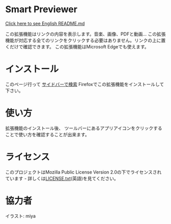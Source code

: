 ﻿# Smart Previewer
[Click here to see English README.md](README.md)

この拡張機能はリンクの内容を表示します。音楽、画像、PDFと動画... この拡張機能が対応する全てのリンクをクリックする必要はありません。リンクの上に置くだけで確認できます。
この拡張機能はMicrosoft Edgeでも使えます。

# インストール
このページ行って [サイドバーで検索](https://addons.mozilla.org/ja/firefox/addon/smart-previewer/) Firefoxでこの拡張機能をインストールして下さい。

# 使い方
拡張機能のインストール後、 ツールバーにあるアプリアイコンをクリックすることで使い方を確認することが出来ます。

# ライセンス
このプロジェクトはMozilla Public License Version 2.0の下でライセンスされています - 詳しくは[LICENSE.txt](LICENSE.txt)(英語)を見てください。

# 協力者
イラスト: miya
